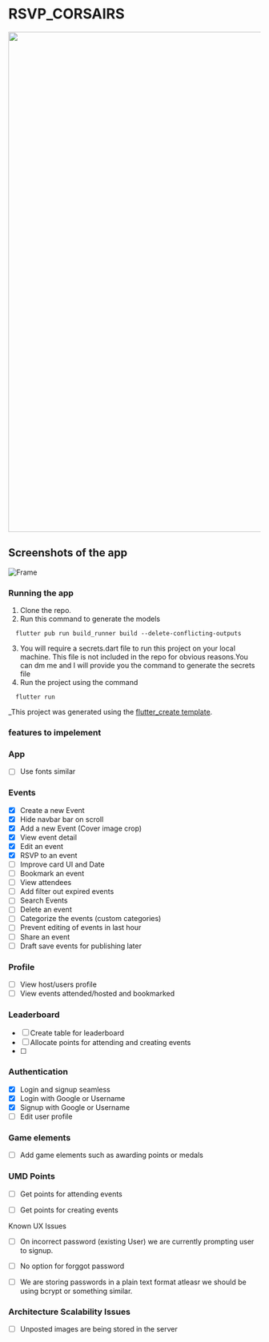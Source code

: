 # RSVP_CORSAIRS


<img src="https://user-images.githubusercontent.com/31410839/206510853-372fabf0-ba71-4b6a-bb3b-ac9a5e394e39.gif" width="1000"/>

## Screenshots of the app

![Frame](https://user-images.githubusercontent.com/31410839/207100949-337fe7cc-9d99-4152-8507-d0a42f9b0947.png)


### Running the app

1. Clone the repo.
2. Run this command to generate the models
```
  flutter pub run build_runner build --delete-conflicting-outputs
```
3. You will require a secrets.dart file to run this project on your local machine. This file is not included in the repo for obvious reasons.You can dm me and I will provide you the command to generate the secrets file
4. Run the project using the command
```
  flutter run
```

_This project was generated using the [flutter_create template](https://github.com/maheshmnj/flutter_create).


### features to impelement

### App
- [ ] Use fonts similar

### Events
- [X] Create a new Event
- [X] Hide navbar bar on scroll
- [X] Add a new Event (Cover image crop)
- [X] View event detail
- [X] Edit an event
- [X] RSVP to an event
- [ ] Improve card UI and Date
- [ ] Bookmark an event
- [ ] View attendees
- [ ] Add filter out expired events
- [ ] Search Events
- [ ] Delete an event
- [ ] Categorize the events (custom categories)
- [ ] Prevent editing of events in last hour
- [ ] Share an event
- [ ] Draft save events for publishing later

### Profile
- [ ] View host/users profile
- [ ] View events attended/hosted and bookmarked

### Leaderboard
- [ ] Create table for leaderboard
- [ ] Allocate points for attending and creating events
- [ ]

### Authentication
- [X] Login and signup seamless
- [X] Login with Google or Username
- [X] Signup with Google or Username
- [ ] Edit user profile

### Game elements

- [ ] Add game elements such as awarding points or medals

### UMD Points
- [ ] Get points for attending events
- [ ] Get points for creating events


Known UX Issues

- [ ] On incorrect password (existing User) we are currently prompting user to signup.
- [ ] No option for forggot password
- [ ] We are storing passwords in a plain text format atleasr we should be using bcrypt or something similar.


### Architecture Scalability Issues
- [ ] Unposted images are being stored in the server
